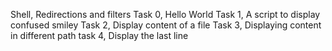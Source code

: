  Shell, Redirections and filters
Task 0, Hello World
Task 1, A script to display confused smiley
Task 2, Display content of a file
Task 3, Displaying content in different path
task 4, Display the last line
